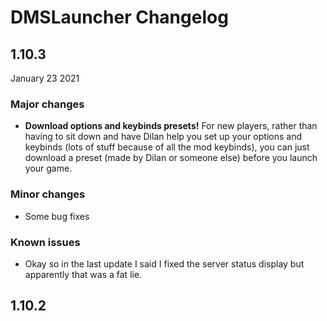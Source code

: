 # DMSLauncher Changelog


## 1.10.3
January 23 2021

### Major changes
- **Download options and keybinds presets!** For new players, rather than having to sit down and have Dilan help you set up your options and keybinds (lots of stuff because of all the mod keybinds), you can just download a preset (made by Dilan or someone else) before you launch your game.

### Minor changes
- Some bug fixes

### Known issues
- Okay so in the last update I said I fixed the server status display but apparently that was a fat lie.



## 1.10.2
